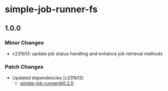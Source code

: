 # simple-job-runner-fs

## 1.0.0

### Minor Changes

- c231b13: update job status handling and enhance job retrieval methods

### Patch Changes

- Updated dependencies [c231b13]
  - simple-job-runner@0.2.0

